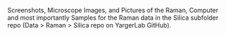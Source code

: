 Screenshots, Microscope Images, and Pictures of the Raman, Computer and most importantly Samples for the Raman data in the Silica subfolder repo (Data > Raman > Silica repo on YargerLab GitHub).
